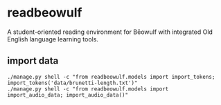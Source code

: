 # readbeowulf

A student-oriented reading environment for Bēowulf
with integrated Old English language learning tools.



## import data

```
./manage.py shell -c "from readbeowulf.models import import_tokens; import_tokens('data/brunetti-length.txt')"
./manage.py shell -c "from readbeowulf.models import import_audio_data; import_audio_data()"
```
